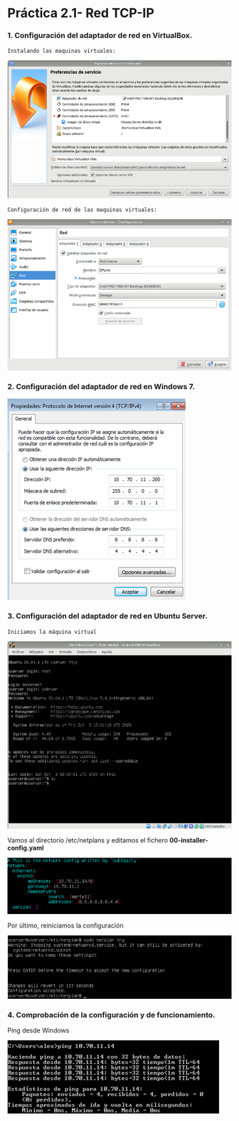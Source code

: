 # Práctica 2.1- Red TCP-IP

### 1. Configuración del adaptador de red en VirtualBox.

    Instalando las maquinas virtuales:

![paso1](img/1.png)

    Configuración de red de las maquinas virtuales:

![paso2](img/2.png)

### 2. Configuración del adaptador de red en Windows 7.

![paso1windows](img/1Windows.png)


### 3. Configuración del adaptador de red en Ubuntu Server.

    Iniciamos la máquina virtual

![paso1Linux](img/3Ubuntu.png)


Vamos al directorio /etc/netplans y editamos el fichero **00-installer-config.yaml** 


![paso2Linux](img/5Ubuntu.png)

Por último, reiniciamos la configuración

![paso3Linux](img/6Ubuntu.png)

### 4. Comprobación de la configuración y de funcionamiento.

Ping desde Windows

![pingwindows](img/2Windows.png)


